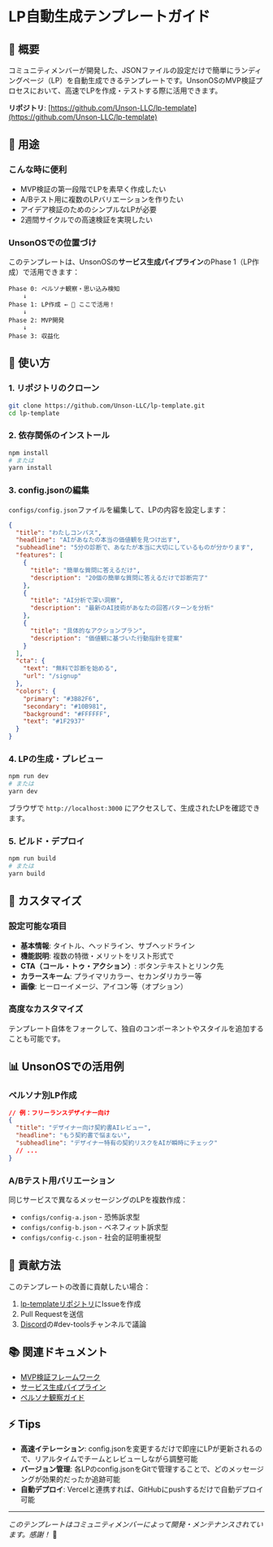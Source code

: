 # LP自動生成テンプレートガイド

## 🚀 概要

コミュニティメンバーが開発した、JSONファイルの設定だけで簡単にランディングページ（LP）を自動生成できるテンプレートです。UnsonOSのMVP検証プロセスにおいて、高速でLPを作成・テストする際に活用できます。

**リポジトリ**: [https://github.com/Unson-LLC/lp-template](https://github.com/Unson-LLC/lp-template)

## 🎯 用途

### こんな時に便利
- MVP検証の第一段階でLPを素早く作成したい
- A/Bテスト用に複数のLPバリエーションを作りたい
- アイデア検証のためのシンプルなLPが必要
- 2週間サイクルでの高速検証を実現したい

### UnsonOSでの位置づけ
このテンプレートは、UnsonOSの**サービス生成パイプライン**のPhase 1（LP作成）で活用できます：

```
Phase 0: ペルソナ観察・思い込み検知
    ↓
Phase 1: LP作成 ← 🎯 ここで活用！
    ↓
Phase 2: MVP開発
    ↓
Phase 3: 収益化
```

## 📝 使い方

### 1. リポジトリのクローン
```bash
git clone https://github.com/Unson-LLC/lp-template.git
cd lp-template
```

### 2. 依存関係のインストール
```bash
npm install
# または
yarn install
```

### 3. config.jsonの編集
`configs/config.json`ファイルを編集して、LPの内容を設定します：

```json
{
  "title": "わたしコンパス",
  "headline": "AIがあなたの本当の価値観を見つけ出す",
  "subheadline": "5分の診断で、あなたが本当に大切にしているものが分かります",
  "features": [
    {
      "title": "簡単な質問に答えるだけ",
      "description": "20個の簡単な質問に答えるだけで診断完了"
    },
    {
      "title": "AI分析で深い洞察",
      "description": "最新のAI技術があなたの回答パターンを分析"
    },
    {
      "title": "具体的なアクションプラン",
      "description": "価値観に基づいた行動指針を提案"
    }
  ],
  "cta": {
    "text": "無料で診断を始める",
    "url": "/signup"
  },
  "colors": {
    "primary": "#3B82F6",
    "secondary": "#10B981",
    "background": "#FFFFFF",
    "text": "#1F2937"
  }
}
```

### 4. LPの生成・プレビュー
```bash
npm run dev
# または
yarn dev
```

ブラウザで `http://localhost:3000` にアクセスして、生成されたLPを確認できます。

### 5. ビルド・デプロイ
```bash
npm run build
# または
yarn build
```

## 🔧 カスタマイズ

### 設定可能な項目
- **基本情報**: タイトル、ヘッドライン、サブヘッドライン
- **機能説明**: 複数の特徴・メリットをリスト形式で
- **CTA（コール・トゥ・アクション）**: ボタンテキストとリンク先
- **カラースキーム**: プライマリカラー、セカンダリカラー等
- **画像**: ヒーローイメージ、アイコン等（オプション）

### 高度なカスタマイズ
テンプレート自体をフォークして、独自のコンポーネントやスタイルを追加することも可能です。

## 📊 UnsonOSでの活用例

### ペルソナ別LP作成
```json
// 例：フリーランスデザイナー向け
{
  "title": "デザイナー向け契約書AIレビュー",
  "headline": "もう契約書で悩まない",
  "subheadline": "デザイナー特有の契約リスクをAIが瞬時にチェック"
  // ...
}
```

### A/Bテスト用バリエーション
同じサービスで異なるメッセージングのLPを複数作成：
- `configs/config-a.json` - 恐怖訴求型
- `configs/config-b.json` - ベネフィット訴求型
- `configs/config-c.json` - 社会的証明重視型

## 🤝 貢献方法

このテンプレートの改善に貢献したい場合：

1. [lp-templateリポジトリ](https://github.com/Unson-LLC/lp-template)にIssueを作成
2. Pull Requestを送信
3. [Discord](https://discord.gg/ubDYjDVC)の#dev-toolsチャンネルで議論

## 📚 関連ドキュメント

- [MVP検証フレームワーク](/docs/business-strategy/mvp-validation-framework.md)
- [サービス生成パイプライン](/docs/for-operators/service-generation/service-generation-pipeline.md)
- [ペルソナ観察ガイド](/docs/for-operators/persona-observation/)

## ⚡ Tips

- **高速イテレーション**: config.jsonを変更するだけで即座にLPが更新されるので、リアルタイムでチームとレビューしながら調整可能
- **バージョン管理**: 各LPのconfig.jsonをGitで管理することで、どのメッセージングが効果的だったか追跡可能
- **自動デプロイ**: Vercelと連携すれば、GitHubにpushするだけで自動デプロイ可能

---

*このテンプレートはコミュニティメンバーによって開発・メンテナンスされています。感謝！* 🙏
